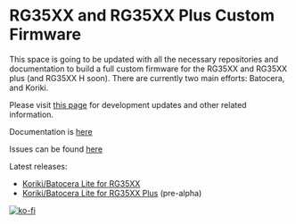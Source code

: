 # RG35XX and RG35XX Plus Custom Firmware

This space is going to be updated with all the necessary repositories and documentation to build a full custom firmware for the RG35XX and RG35XX plus (and RG35XX H soon). There are currently two main efforts: Batocera, and Koriki.

Please visit [this page](https://ko-fi.com/acmeplus) for development updates and other related information.

Documentation is [here](https://rg35xx-cfw.github.io)

Issues can be found [here](https://github.com/rg35xx-cfw/rg35xx-cfw.github.io/issues)

Latest releases: 
* [Koriki/Batocera Lite for RG35XX](https://github.com/rg35xx-cfw/Koriki/releases/latest)
* [Koriki/Batocera Lite for RG35XX Plus](https://github.com/rg35xx-cfw/rg35xx-cfw.github.io/releases/latest) (pre-alpha)


[![ko-fi](https://ko-fi.com/img/githubbutton_sm.svg)](https://ko-fi.com/A0A1J951S)
